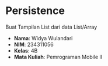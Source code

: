 # Persistence
Buat Tampilan List dari data List/Array
- **Nama**: Widya Wulandari  
- **NIM**: 234311056  
- **Kelas**: 4B  
- **Mata Kuliah**: Pemrograman Mobile II  
